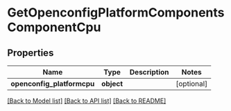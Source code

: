 # GetOpenconfigPlatformComponentsComponentCpu

## Properties
Name | Type | Description | Notes
------------ | ------------- | ------------- | -------------
**openconfig_platformcpu** | **object** |  | [optional] 

[[Back to Model list]](../README.md#documentation-for-models) [[Back to API list]](../README.md#documentation-for-api-endpoints) [[Back to README]](../README.md)



